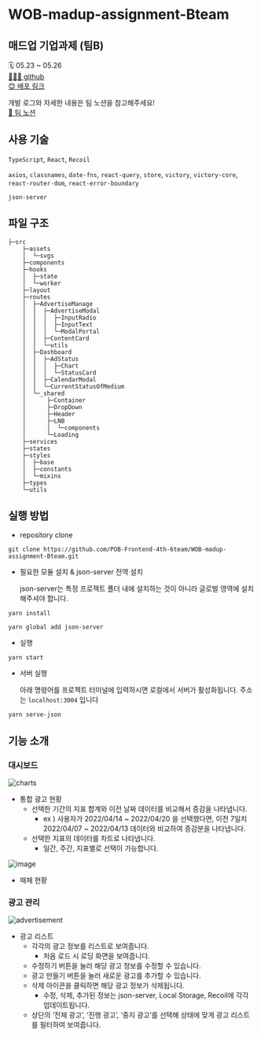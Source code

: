 # WOB-madup-assignment-Bteam

## 매드업 기업과제 (팀B)

🗓️ 05.23 ~ 05.26   
[👨🏻‍💻 github](https://github.com/POB-Frontend-4th-6team/WOB-madup-assignment-Bteam)   
[😊 배포 링크](https://mapup6b.herokuapp.com/)   

개발 로그와 자세한 내용은 팀 노션을 참고해주세요!    
[📝 팀 노션](https://www.notion.so/6-B-7ca6a163a1404fd4891bfd98e7384482)

## 사용 기술

`TypeScript`, `React`, `Recoil`

`axios`, `classnames`, `date-fns`, `react-query`, `store`, `victory`, `victory-core`, `react-router-dom`, `react-error-boundary`

`json-server`

## 파일 구조

```
├─src
    ├─assets
    │  └─svgs
    ├─components
    ├─hooks
    │  ├─state
    │  └─worker
    ├─layout
    ├─routes
    │  ├─AdvertiseManage
    │  │  ├─AdvertiseModal
    │  │  │  ├─InputRadio
    │  │  │  ├─InputText
    │  │  │  └─ModalPortal
    │  │  ├─ContentCard
    │  │  └─utils
    │  ├─Dashboard
    │  │  ├─AdStatus
    │  │  │  ├─Chart
    │  │  │  └─StatusCard
    │  │  ├─CalendarModal
    │  │  └─CurrentStatusOfMedium
    │  └─_shared
    │      ├─Container
    │      ├─DropDown
    │      ├─Header
    │      ├─LNB
    │      │  └─components
    │      └─Loading
    ├─services
    ├─states
    ├─styles
    │  ├─base
    │  ├─constants
    │  └─mixins
    ├─types
    └─utils
```

## 실행 방법

- repository clone

```
git clone https://github.com/POB-Frontend-4th-6team/WOB-madup-assignment-Bteam.git
```

- 필요한 모듈 설치 & json-server 전역 설치
    
    json-server는 특정 프로젝트 폴더 내에 설치하는 것이 아니라 글로벌 영역에 설치해주셔야 합니다.
    

```
yarn install

yarn global add json-server
```

- 실행

```
yarn start
```

- 서버 실행
    
    아래 명령어를 프로젝트 터미널에 입력하시면 로컬에서 서버가 활성화됩니다. 주소는 `localhost:3004` 입니다
    

```
yarn serve-json
```

## 기능 소개

### 대시보드

![charts](https://user-images.githubusercontent.com/76952602/170402914-6bb72d58-54ea-40be-92e4-274ecf44c3d7.gif)

- 통합 광고 현황
    - 선택한 기간의 지표 합계와 이전 날짜 데이터를 비교해서 증감을 나타냅니다.
        - ex ) 사용자가 2022/04/14 ~ 2022/04/20 을 선택했다면, 이전 7일치 2022/04/07 ~ 2022/04/13 데이터와 비교하여 증감분을 나타냅니다.
    - 선택한 지표의 데이터를 차트로 나타냅니다.
        - 일간, 주간, 지표별로 선택이 가능합니다.

![image](https://user-images.githubusercontent.com/76952602/170403567-bd355e2f-d7d3-4309-9f0b-3d0ce3924bb3.png)

- 매체 현황

### 광고 관리

![advertisement](https://user-images.githubusercontent.com/76952602/170405691-70c2f1c8-d1df-4aaa-8412-c1a3f17fdb4b.gif)

- 광고 리스트
    - 각각의 광고 정보를 리스트로 보여줍니다.
        - 처음 로드 시 로딩 화면을 보여줍니다.
    - 수정하기 버튼을 눌러 해당 광고 정보를 수정할 수 있습니다.
    - 광고 만들기 버튼을 눌러 새로운 광고를 추가할 수 있습니다.
    - 삭제 아이콘을 클릭하면 해당 광고 정보가 삭제됩니다.
        - 수정, 삭제, 추가된 정보는 json-server, Local Storage, Recoil에 각각 업데이트됩니다.
    - 상단의 ‘전체 광고’, ‘진행 광고’, ‘중지 광고’를 선택해 상태에 맞게 광고 리스트를 필터하여 보여줍니다.